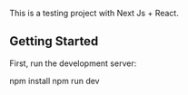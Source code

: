 This is a testing project  with Next Js + React.

## Getting Started

First, run the development server:

npm install
npm run dev




